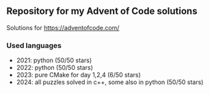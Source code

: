 ## Repository for my Advent of Code solutions 

Solutions for https://adventofcode.com/

### Used languages
- 2021: python (50/50 stars)
- 2022: python (50/50 stars)
- 2023: pure CMake for day 1,2,4 (6/50 stars)
- 2024: all puzzles solved in c++, some also in python (50/50 stars)
